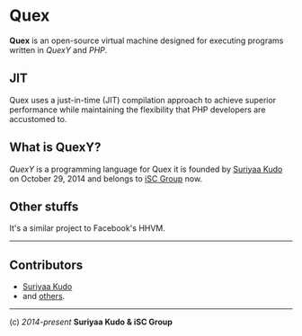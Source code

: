 Quex
====

**Quex** is an open-source virtual machine designed for executing programs written in *QuexY* and *PHP*.

## JIT
Quex uses a just-in-time (JIT) compilation approach to achieve superior performance while maintaining the flexibility that PHP developers are accustomed to.

## What is QuexY?
*QuexY* is a programming language for Quex it is founded by [Suriyaa Kudo](https://github.com/SuriyaaKudoIsc) on October 29, 2014 and belongs to [iSC Group](https://group.isc) now.

## Other stuffs
It's a similar project to Facebook's HHVM.

----

## Contributors
* [Suriyaa Kudo](https://github.com/SuriyaaKudoIsc)
* and [others](https://github.com/iSC-Host/quex/graphs/contributors).

----
(c) *2014-present* **Suriyaa Kudo & iSC Group**
